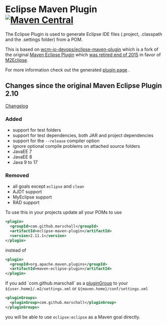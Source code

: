 Eclipse Maven Plugin [![Maven Central](https://maven-badges.herokuapp.com/maven-central/com.github.marschall/eclipse-maven-plugin/badge.svg)](https://maven-badges.herokuapp.com/maven-central/com.github.marschall/eclipse-maven-plugin)
====================

The Eclipse Plugin is used to generate Eclipse IDE files (.project, .classpath and the .settings folder) from a POM.

This is based on [wcm-io-devops/eclipse-maven-plugin](https://github.com/wcm-io-devops/eclipse-maven-plugin) which is a fork of the original [Maven Eclipse Plugin](https://maven.apache.org/plugins/maven-eclipse-plugin/) which [was retired end of 2015](http://mail-archives.apache.org/mod_mbox/maven-dev/201510.mbox/%3Cop.x55dxii1kdkhrr%40robertscholte.dynamic.ziggo.nl%3E) in favor of [M2Eclipse](https://www.eclipse.org/m2e/).

For more information check out the generated [plugin page](https://marschall.github.io/eclipse-maven-plugin/) .

Changes since the original Maven Eclipse Plugin 2.10
----------------------------------------------------

[Changelog](https://marschall.github.io/eclipse-maven-plugin/changes-report.html)

### Added
* support for test folders
* support for test dependencies, both JAR and project dependencies
* support for the `--release` compiler option
* ignore optional compile problems on attached source folders
* JavaEE 7
* JavaEE 8
* Java 9 to 17


### Removed
* all goals except `eclipse` and `clean`
* AJDT support
* MyEclipse support
* RAD support



To use this in your projects update all your POMs to use

```xml
<plugin>
  <groupId>com.github.marschall</groupId>
  <artifactId>eclipse-maven-plugin</artifactId>
  <version>2.11.1</version>
</plugin>
```

instead of

```xml
<plugin>
  <groupId>org.apache.maven.plugins</groupId>
  <artifactId>maven-eclipse-plugin</artifactId>
</plugin>
```

If you add ´com.github.marschall´ as a [pluginGroup](https://maven.apache.org/guides/introduction/introduction-to-plugin-prefix-mapping.html) to your `${user.home}/.m2/settings.xml` or `${maven.home}/conf/settings.xml`

```xml
<pluginGroups>
  <pluginGroup>com.github.marschall</pluginGroup>
</pluginGroups>
```

you will be able to use `eclipse:eclipse` as a Maven goal directly.

